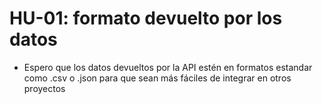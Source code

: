 # HU-01: formato devuelto por los datos

* Espero que los datos devueltos por la API estén en formatos estandar como .csv o .json para que sean más fáciles de integrar en otros proyectos
